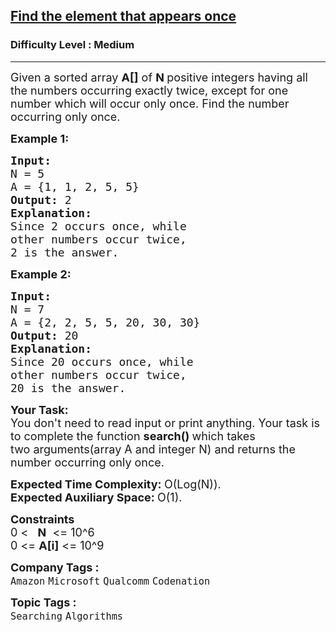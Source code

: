 <h2><a href="https://practice.geeksforgeeks.org/problems/element-appearing-once2552/1?page=4&status[]=unsolved&sortBy=submissions">Find the element that appears once</a></h2><h3>Difficulty Level : Medium</h3><hr><div class="problems_problem_content__Xm_eO"><p><span style="font-size:18px">Given a sorted array <strong>A[]</strong> of <strong>N&nbsp;</strong>positive integers having all the numbers occurring exactly twice, except&nbsp;for one number which will occur only once. Find the number occurring only once.</span></p>

<p><span style="font-size:18px"><strong>Example 1:</strong></span></p>

<pre><span style="font-size:18px"><strong>Input:
</strong>N = 5
A = {1, 1, 2, 5, 5}<strong>
Output: </strong>2
<strong>Explanation: 
</strong>Since 2 occurs once, while
other numbers occur twice, 
2 is the answer.</span></pre>

<p><span style="font-size:18px"><strong>Example 2:</strong></span></p>

<pre><span style="font-size:18px"><strong>Input:
</strong>N = 7
A = {2, 2, 5, 5, 20, 30, 30}
<strong>Output: </strong>20
<strong>Explanation:
</strong>Since 20 occurs once, while
other numbers occur twice, 
20 is the answer.</span></pre>

<p><span style="font-size:18px"><strong>Your Task:</strong><br>
You don't need to read input or print anything. Your task is to complete the function&nbsp;<strong>search()&nbsp;</strong>which takes two&nbsp;arguments(array A and integer N) and returns the number occurring only once.</span></p>

<p><span style="font-size:18px"><strong>Expected Time Complexity:&nbsp;</strong>O(Log(N)).<br>
<strong>Expected Auxiliary Space:&nbsp;</strong>O(1).</span></p>

<p><span style="font-size:18px"><strong>Constraints</strong><br>
0 &lt; &nbsp; <strong>N</strong>&nbsp; &lt;= 10^6<br>
0 &lt;= <strong>A[i]</strong> &lt;= 10^9</span></p>
</div><p><span style=font-size:18px><strong>Company Tags : </strong><br><code>Amazon</code>&nbsp;<code>Microsoft</code>&nbsp;<code>Qualcomm</code>&nbsp;<code>Codenation</code>&nbsp;<br><p><span style=font-size:18px><strong>Topic Tags : </strong><br><code>Searching</code>&nbsp;<code>Algorithms</code>&nbsp;